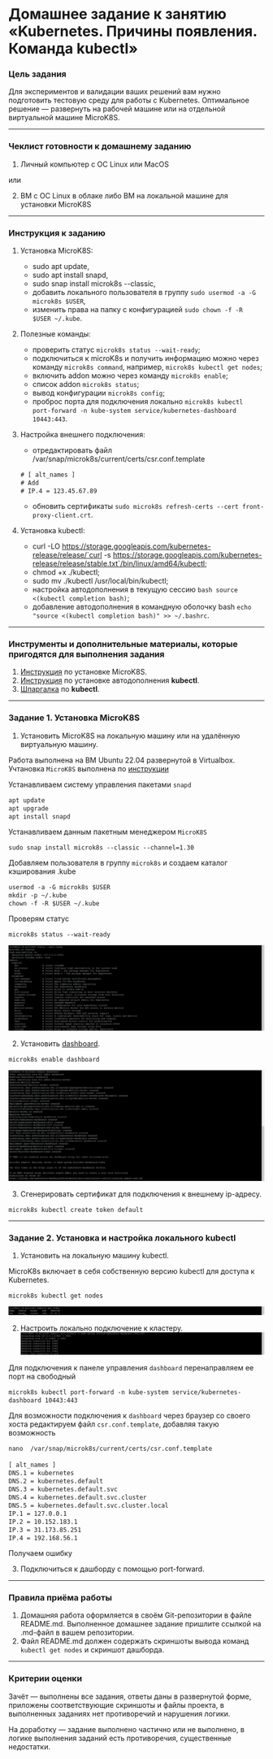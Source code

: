 # Домашнее задание к занятию «Kubernetes. Причины появления. Команда kubectl»

### Цель задания

Для экспериментов и валидации ваших решений вам нужно подготовить тестовую среду для работы с Kubernetes. Оптимальное решение — развернуть на рабочей машине или на отдельной виртуальной машине MicroK8S.

------

### Чеклист готовности к домашнему заданию

1. Личный компьютер с ОС Linux или MacOS 

или

2. ВМ c ОС Linux в облаке либо ВМ на локальной машине для установки MicroK8S  

------

### Инструкция к заданию

1. Установка MicroK8S:
    - sudo apt update,
    - sudo apt install snapd,
    - sudo snap install microk8s --classic,
    - добавить локального пользователя в группу `sudo usermod -a -G microk8s $USER`,
    - изменить права на папку с конфигурацией `sudo chown -f -R $USER ~/.kube`.

2. Полезные команды:
    - проверить статус `microk8s status --wait-ready`;
    - подключиться к microK8s и получить информацию можно через команду `microk8s command`, например, `microk8s kubectl get nodes`;
    - включить addon можно через команду `microk8s enable`; 
    - список addon `microk8s status`;
    - вывод конфигурации `microk8s config`;
    - проброс порта для подключения локально `microk8s kubectl port-forward -n kube-system service/kubernetes-dashboard 10443:443`.

3. Настройка внешнего подключения:
    - отредактировать файл /var/snap/microk8s/current/certs/csr.conf.template
    ```shell
    # [ alt_names ]
    # Add
    # IP.4 = 123.45.67.89
    ```
    - обновить сертификаты `sudo microk8s refresh-certs --cert front-proxy-client.crt`.

4. Установка kubectl:
    - curl -LO https://storage.googleapis.com/kubernetes-release/release/`curl -s https://storage.googleapis.com/kubernetes-release/release/stable.txt`/bin/linux/amd64/kubectl;
    - chmod +x ./kubectl;
    - sudo mv ./kubectl /usr/local/bin/kubectl;
    - настройка автодополнения в текущую сессию `bash source <(kubectl completion bash)`;
    - добавление автодополнения в командную оболочку bash `echo "source <(kubectl completion bash)" >> ~/.bashrc`.

------

### Инструменты и дополнительные материалы, которые пригодятся для выполнения задания

1. [Инструкция](https://microk8s.io/docs/getting-started) по установке MicroK8S.
2. [Инструкция](https://kubernetes.io/ru/docs/reference/kubectl/cheatsheet/#bash) по установке автодополнения **kubectl**.
3. [Шпаргалка](https://kubernetes.io/ru/docs/reference/kubectl/cheatsheet/) по **kubectl**.

------

### Задание 1. Установка MicroK8S

1. Установить MicroK8S на локальную машину или на удалённую виртуальную машину.

Работа выполнена на ВМ Ubuntu 22.04 развернутой в Virtualbox. Учтановка `MicroK8S` выполнена по [инструкции](https://microk8s.io/docs/getting-started)

Устанавливаем систему управления пакетами `snapd`
```
apt update
apt upgrade
apt install snapd
```
Устанавливаем данным пакетным менеджером `MicroK8S`
```
sudo snap install microk8s --classic --channel=1.30
```
Добавляем пользователя в группу `microk8s` и создаем каталог кэширования .kube
```
usermod -a -G microk8s $USER
mkdir -p ~/.kube
chown -f -R $USER ~/.kube
```
Проверям статус
```
microk8s status --wait-ready
```
![Alt_text](https://github.com/LeonidKhoroshev/kuber-homeworks/blob/main/1.1/screenshots/k8s1.png)

2. Установить [dashboard](https://microk8s.io/docs/addon-dashboard).
```
microk8s enable dashboard
```
![Alt_text](https://github.com/LeonidKhoroshev/kuber-homeworks/blob/main/1.1/screenshots/k8s2.png)

3. Сгенерировать сертификат для подключения к внешнему ip-адресу.
```
microk8s kubectl create token default
```

------

### Задание 2. Установка и настройка локального kubectl
1. Установить на локальную машину kubectl.

MicroK8s включает в себя собственную версию kubectl для доступа к Kubernetes.
```
microk8s kubectl get nodes
```
![Alt_text](https://github.com/LeonidKhoroshev/kuber-homeworks/blob/main/1.1/screenshots/k8s3.png)

2. Настроить локально подключение к кластеру.
![Alt_text](https://github.com/LeonidKhoroshev/kuber-homeworks/blob/main/1.1/screenshots/k8s4.png)


Для подключения к панеле управления `dashboard` перенаправляем ее порт на свободный
```
microk8s kubectl port-forward -n kube-system service/kubernetes-dashboard 10443:443
```
Для возможности подключения к `dashboard` через браузер со своего хоста редактируем файл `csr.conf.template`, добавляя такую возможность
```
nano  /var/snap/microk8s/current/certs/csr.conf.template

[ alt_names ]
DNS.1 = kubernetes
DNS.2 = kubernetes.default
DNS.3 = kubernetes.default.svc
DNS.4 = kubernetes.default.svc.cluster
DNS.5 = kubernetes.default.svc.cluster.local
IP.1 = 127.0.0.1
IP.2 = 10.152.183.1
IP.3 = 31.173.85.251
IP.4 = 192.168.56.1

```

Получаем ошибку

3. Подключиться к дашборду с помощью port-forward.



------

### Правила приёма работы

1. Домашняя работа оформляется в своём Git-репозитории в файле README.md. Выполненное домашнее задание пришлите ссылкой на .md-файл в вашем репозитории.
2. Файл README.md должен содержать скриншоты вывода команд `kubectl get nodes` и скриншот дашборда.

------

### Критерии оценки
Зачёт — выполнены все задания, ответы даны в развернутой форме, приложены соответствующие скриншоты и файлы проекта, в выполненных заданиях нет противоречий и нарушения логики.

На доработку — задание выполнено частично или не выполнено, в логике выполнения заданий есть противоречия, существенные недостатки.
